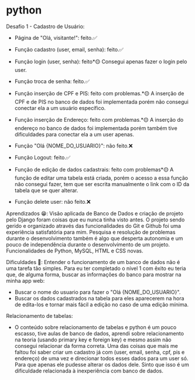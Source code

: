 # python
 
 Desafio 1 - Cadastro de Usuário:

- Página de "Olá, visitante!": feito.✅

- Função cadastro (user, email, senha): feito.✅

- Função login (user, senha): feito*🟡
Consegui apenas fazer o login pelo user.

- Função troca de senha: feito.✅

- Função inserção de CPF e PIS: feito com problemas.*🟡
A inserção de CPF e de PIS no banco de dados foi implementada porém não consegui conectar ela a um usuário específico.

- Função inserção de Endereço: feito com problemas.*🟡
A inserção do endereço no banco de dados foi implementada porém também tive dificuldades para conectar ela a um user apenas.

- Função "Olá {NOME_DO_USUARIO}": não feito.❌

- Função Logout: feito.✅

- Função de edição de dados cadastrais: feito com problemas*🟡
A função de editar uma tabela está criada, porém o acesso a essa função não consegui fazer, tem que ser escrita manualmente o link com o ID da tabela que se quer alterar.

- Função delete user: não feito.❌

Aprendizados 😁:
Visão aplicada de Banco de Dados e criação de projeto pelo Django foram coisas que eu nunca tinha visto antes.
O projeto sendo gerido e organizado através das funcionalidades do Git e Github foi uma experiência satisfatória para mim.
Pesquisa e resolução de problemas durante o desenvolvimento também é algo que desperta autonomia e um pouco de independência durante o desenvolvimento de um projeto.
Funcionalidades de Python, MySQL, HTML e CSS novas.

Dificuldades 🥵:
Entender o funcionamento de um banco de dados não é uma tarefa tão simples.
Para eu ter completado o nível 1 com êxito eu teria que, de alguma forma, buscar as informações do banco para mostrar na minha app web:
 - Buscar o nome do usuario para fazer o "Olá {NOME_DO_USUARIO}".
 - Buscar os dados cadastrados na tabela para eles aparecerem na hora de edita-los e tornar mais fácil a edição no caso de uma edição mínima.
 
Relacionamento de tabelas:
 - O conteúdo sobre relacionamento de tabelas e python é um pouco escasso, tive aulas de banco de dados, aprendi sobre relacionamento na teoria (usando primary key e foreign key) e mesmo assim não consegui relacionar da forma correta.
Uma das coisas que mais me faltou foi saber criar um cadastro já com (user, email, senha, cpf, pis e endereço) de uma vez e direcionar todos esses dados para um user só. Para que apenas ele pudesse alterar os dados dele. Sinto que isso é um dificuldade relacionada à inexperiência com banco de dados.
